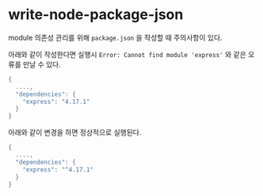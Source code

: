 # write-node-package-json

module 의존성 관리를 위해 `package.json` 을 작성할 때 주의사항이 있다.

아래와 같이 작성한다면 실행시 `Error: Cannot find module 'express'` 와 같은 오류를 만날 수 있다.

```kotlin
{
  ....,
  "dependencies": {
    "express": "4.17.1"
  }
}
```

아래와 같이 변경을 하면 정상적으로 실행된다.

```kotlin
{
  ....,
  "dependencies": {
    "express": "^4.17.1"
  }
}
```
